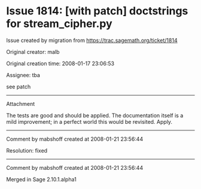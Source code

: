 # Issue 1814: [with patch] doctstrings for stream_cipher.py

Issue created by migration from https://trac.sagemath.org/ticket/1814

Original creator: malb

Original creation time: 2008-01-17 23:06:53

Assignee: tba

see patch


---

Attachment

The tests are good and should be applied.  The documentation itself is a mild improvement; in a perfect world this would be revisited.  Apply.


---

Comment by mabshoff created at 2008-01-21 23:56:44

Resolution: fixed


---

Comment by mabshoff created at 2008-01-21 23:56:44

Merged in Sage 2.10.1.alpha1
